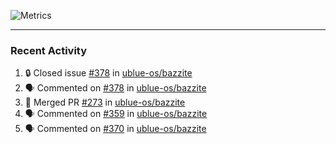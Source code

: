 ![Metrics](https://metrics.lecoq.io/KyleGospo?template=classic&base=header%2C%20activity%2C%20community%2C%20repositories%2C%20metadata&base.indepth=false&base.hireable=false&base.skip=false&config.timezone=America%2FLos_Angeles)

---
### Recent Activity
<!--START_SECTION:activity-->
1. 🔒 Closed issue [#378](https://github.com/ublue-os/bazzite/issues/378) in [ublue-os/bazzite](https://github.com/ublue-os/bazzite)
2. 🗣 Commented on [#378](https://github.com/ublue-os/bazzite/issues/378#issuecomment-1738399098) in [ublue-os/bazzite](https://github.com/ublue-os/bazzite)
3. 🎉 Merged PR [#273](https://github.com/ublue-os/bazzite/pull/273) in [ublue-os/bazzite](https://github.com/ublue-os/bazzite)
4. 🗣 Commented on [#359](https://github.com/ublue-os/bazzite/issues/359#issuecomment-1738375387) in [ublue-os/bazzite](https://github.com/ublue-os/bazzite)
5. 🗣 Commented on [#370](https://github.com/ublue-os/bazzite/issues/370#issuecomment-1738286491) in [ublue-os/bazzite](https://github.com/ublue-os/bazzite)
<!--END_SECTION:activity-->
